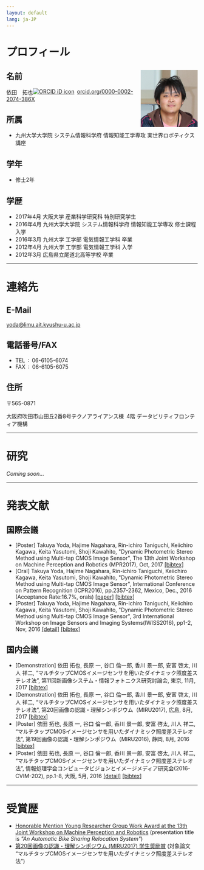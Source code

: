 ```yaml
---
layout: default
lang: ja-JP
---
```


# [](#header-1)プロフィール
## [](#header-2)名前<img src="face.png" width="150" height="150" style="float:right">
依田　拓也<a href="https://orcid.org/0000-0002-2074-386X" target="orcid.widget" rel="noopener noreferrer" style="vertical-align:top;"><img src="https://orcid.org/sites/default/files/images/orcid_16x16.png" style="width:1em;margin-right:.5em;" alt="ORCID iD icon">orcid.org/0000-0002-2074-386X</a>

## [](#header-2)所属
* 九州大学大学院 システム情報科学府 情報知能工学専攻 実世界ロボティクス講座

## [](#header-2)学年
* 修士2年

## [](#header-2)学歴
* 2017年4月 大阪大学 産業科学研究科 特別研究学生
* 2016年4月	九州大学大学院 システム情報科学府 情報知能工学専攻 修士課程 入学
* 2016年3月	九州大学 工学部 電気情報工学科 卒業
* 2012年4月	九州大学 工学部 電気情報工学科 入学
* 2012年3月	広島県立尾道北高等学校 卒業

---
# [](#header-1)連絡先
## [](#header-2)E-Mail
yoda@limu.ait.kyushu-u.ac.jp

## [](#header-2)電話番号/FAX
* TEL : 06-6105-6074 
* FAX : 06-6105-6075

## [](#header-2)住所
〒565-0871

大阪府吹田市山田丘2番8号テクノアライアンス棟 4階 データビリティフロンティア機構

---
# [](#header-1)研究
*Coming soon...*

---
# [](#header-1)発表文献
## [](#header-2)国際会議
* [Poster] Takuya Yoda, Hajime Nagahara, Rin-ichiro Taniguchi, Keiichiro Kagawa, Keita Yasutomi, Shoji Kawahito, "Dynamic Photometric Stereo Method using Multi-tap CMOS Image Sensor",
The 13th Joint Workshop on Machine Perception and Robotics (MPR2017), Oct, 2017 <a href="biblio/bibtex0006.bib">[bibtex]</a>
* [Oral] Takuya Yoda, Hajime Nagahara, Rin-ichiro Taniguchi, Keiichiro Kagawa, Keita Yasutomi, Shoji Kawahito, "Dynamic Photometric Stereo Method using Multi-tap CMOS Image Sensor", International Conference on Pattern Recognition (ICPR2016), pp.2357-2362, Mexico, Dec., 2016 (Acceptance Rate:16.7%, orals) <a href="http://ieeexplore.ieee.org/document/7899988/" target="_blank">[paper]</a> <a href="biblio/bibtex0004.bib">[bibtex]</a>
* [Poster] Takuya Yoda, Hajime Nagahara, Rin-ichiro Taniguchi, Keiichiro Kagawa, Keita Yasutomi, Shoji Kawahito, "Dynamic Photometric Stereo Method using Multi-tap CMOS Image Sensor", 3rd International Workshop on Image Sensors and Imaging Systems(IWISS2016), pp1-2, Nov, 2016 <a href="http://www.ite.or.jp/ken/paper/20161117uA59/eng/" target="_blank">[detail]</a> <a href="biblio/bibtex0003.bib">[bibtex]</a>

## [](#header-2)国内会議
* [Demonstration] 依田 拓也, 長原 一, 谷口 倫一郎, 香川 景一郎, 安富 啓太, 川人 祥二, “マルチタップCMOSイメージセンサを用いたダイナミック照度差ステレオ法”, 第11回新画像システム・情報フォトニクス研究討論会, 東京, 11月, 2017 <a href="biblio/bibtex0007.bib">[bibtex]</a>
* [Demonstration] 依田 拓也, 長原 一, 谷口 倫一郎, 香川 景一郎, 安富 啓太, 川人 祥二, “マルチタップCMOSイメージセンサを用いたダイナミック照度差ステレオ法”, 第20回画像の認識・理解シンポジウム（MIRU2017), 広島, 8月, 2017 <a href="biblio/bibtex0005.bib">[bibtex]</a>
* [Poster] 依田 拓也, 長原 一, 谷口 倫一郎, 香川 景一郎, 安富 啓太, 川人 祥二, “マルチタップCMOSイメージセンサを用いたダイナミック照度差ステレオ法”, 第19回画像の認識・理解シンポジウム（MIRU2016), 静岡, 8月, 2016 <a href="biblio/bibtex0002.bib">[bibtex]</a>
* [Poster] 依田 拓也, 長原 一, 谷口 倫一郎, 香川 景一郎, 安富 啓太, 川人 祥二, “マルチタップCMOSイメージセンサを用いたダイナミック照度差ステレオ法”, 情報処理学会コンピュータビジョンとイメージメディア研究会(2016-CVIM-202), pp.1-8, 大阪, 5月, 2016 <a href="https://ipsj.ixsq.nii.ac.jp/ej/index.php?active_action=repository_view_main_item_detail&page_id=13&block_id=8&item_id=159158&item_no=1" target="_blank">[detail]</a> <a href="biblio/bibtex0001.bib">[bibtex]</a>

---
# [](#header-1)受賞歴
* <a href="award/MPR2017_youngResearcherGroupWorkAward.pdf" target="_blank">Honorable Mention Young Researcher Group Work Award at the 13th Joint Workshop on Machine Perception and Robotics</a> (presentation title is *"An Automatic Bike Sharing Relocation System"*)
* <a href="http://cvim.ipsj.or.jp/MIRU2017/index.php?id=awards" target="_blank">第20回画像の認識・理解シンポジウム (MIRU2017) 学生奨励賞</a> (対象論文 “マルチタップCMOSイメージセンサを用いたダイナミック照度差ステレオ法”)
